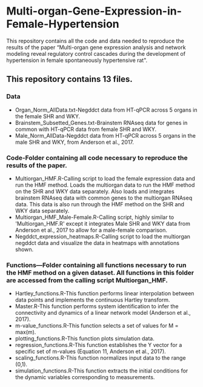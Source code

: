 # Multi-organ-Gene-Expression-in-Female-Hypertension
This repository contains all the code and data needed to reproduce the results of the paper “Multi-organ gene expression analysis and network modeling reveal regulatory control cascades during the development of hypertension in female spontaneously hypertensive rat".

## This repository contains 13 files.

### Data
  - Organ_Norm_AllData.txt-Negddct data from HT-qPCR across 5 organs in the female SHR and WKY.
  - Brainstem_Subsetted_Genes.txt-Brainstem RNAseq data for genes in common with HT-qPCR data from female SHR and WKY.
  - Male_Norm_AllData-Negddct data from HT-qPCR across 5 organs in the male SHR and WKY, from Anderson et al., 2017.

### Code-Folder containing all code necessary to reproduce the results of the paper.
  - Multiorgan_HMF.R-Calling script to load the female expression data and run the HMF method. Loads the multiorgan data to run the HMF method on the SHR and WKY data separately. Also loads and integrates brainstem RNAseq data with common genes to the multiorgan RNAseq data. This data is also run through the HMF method on the SHR and WKY data separately. 
  - Multiorgan_HMF_Male-Female.R-Calling script, highly similar to 'Multiorgan_HMF.R' except it integrates Male SHR and WKY data from Anderson et al., 2017 to allow for a male-female comparison.
  - Negddct_expression_heatmaps.R-Calling script to load the multiorgan negddct data and visualize the data in heatmaps with annotations shown. 

### Functions—Folder containing all functions necessary to run the HMF method on a given dataset. All functions in this folder are accessed from the calling script Multiorgan_HMF.
  - Hartley_functions.R-This function performs linear interpolation between data points and implements the continuous Hartley transform.
  - Master.R-This function performs system identification to infer the connectivity and dynamics of a linear network model (Anderson et al., 2017).
  - m-value_functions.R-This function selects a set of values for M = max(m).
  - plotting_functions.R-This function plots simulation data.
  - regression_functions.R-This function establishes the Y vector for a specific set of m-values (Equation 11, Anderson et al., 2017).
  - scaling_functions.R-This function normalizes input data to the range (0,1).
  - simulation_functions.R-This function extracts the initial conditions for the dynamic variables corresponding to measurements.
